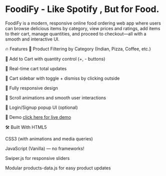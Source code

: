 # FoodiFy - Like Spotify , But for Food.

FoodiFy is a modern, responsive online food ordering web app where users can browse delicious items by category, view prices and ratings, add items to their cart, manage quantities, and proceed to checkout—all with a smooth and interactive UI.

🔥 Features
🧭 Product Filtering by Category (Indian, Pizza, Coffee, etc.)

🛒 Add to Cart with quantity control (+, - buttons)

🧮 Real-time cart total updates

🧾 Cart sidebar with toggle + dismiss by clicking outside

📱 Fully responsive design

💫 Scroll animations and smooth user interactions

🔐 Login/Signup popup UI (optional)

📸 Demo
[click here for live demo](https://priya-1526.github.io/FoodiFy/)

🛠️ Built With
HTML5

CSS3 (with animations and media queries)

JavaScript (Vanilla) — no frameworks!

Swiper.js for responsive sliders

Modular products-data.js for easy product updates

